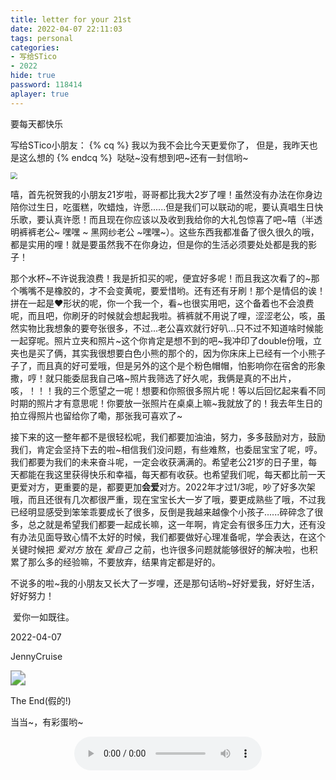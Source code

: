 ```yaml
---
title: letter for your 21st
date: 2022-04-07 22:11:03
tags: personal
categories: 
- 写给STico
- 2022
hide: true
password: 118414
aplayer: true
---
```

要每天都快乐

<!--more-->
写给STico小朋友：
{% cq %} 
我以为我不会比今天更爱你了，
但是，我昨天也是这么想的
{% endcq %} 
​		哒哒\~没有想到吧\~还有一封信哟\~

<img src="lazyload.gif" style="zoom:69%;" />

​		嘻，首先祝贺我的小朋友21岁啦，哥哥都比我大2岁了哩！虽然没有办法在你身边陪你过生日，吃蛋糕，吹蜡烛，许愿......但是我们可以联动的呢，要认真唱生日快乐歌，要认真许愿！而且现在你应该以及收到我给你的大礼包惊喜了吧\~嘻（半透明裤裤老公\~ 嘿嘿 \~ 黑网纱老公 \~嘿嘿\~）。这些东西我都准备了很久很久的哦，都是实用的哩！就是要虽然我不在你身边，但是你的生活必须要处处都是我的影子！

​		那个水杯\~不许说我浪费！我是折扣买的呢，便宜好多呢！而且我这次看了的\~那个嘴嘴不是橡胶的，才不会变黄呢，要爱惜哟。还有还有牙刷！那个是情侣的诶！拼在一起是❤形状的呢，你一个我一个，看\~也很实用吧，这个备着也不会浪费呢，而且吧，你刷牙的时候就会想起我啦。裤裤就不用说了哩，涩涩老公，咳，虽然实物比我想象的要夸张很多，不过...老公喜欢就行好叭...只不过不知道啥时候能一起穿呢。照片立夹和照片\~这个你肯定是想不到的吧\~我冲印了double份哦，立夹也是买了俩，其实我很想要白色小熊的那个的，因为你床床上已经有一个小熊子子了，而且真的好可爱哦，但是另外的这个是个粉色帽帽，怕影响你在宿舍的形象撒，哼！就只能委屈我自己咯\~照片我筛选了好久呢，我俩是真的不出片，咳，！！！我的三个愿望之一呢！想要和你照很多照片呢！等以后回忆起来看不同时期的照片才有意思呢！你要放一张照片在桌桌上嘛\~我就放了的！我去年生日的拍立得照片也留给你了嘞，那张我可喜欢了\~

​		接下来的这一整年都不是很轻松呢，我们都要加油油，努力，多多鼓励对方，鼓励我们，肯定会坚持下去的啦\~相信我们没问题，有些难熬，也委屈宝宝了呢，哼。我们都要为我们的未来奋斗呢，一定会收获满满的。希望老公21岁的日子里，每天都能在我这里获得快乐和幸福，每天都有收获。也希望我们呢，每天都比前一天更爱对方，更重要的是，都要更加**会爱**对方。2022年才过1/3呢，吵了好多次架哦，而且还很有几次都很严重，现在宝宝长大一岁了哦，要更成熟些了哦，不过我已经明显感受到笨笨乖要成长了很多，反倒是我越来越像个小孩子......碎碎念了很多，总之就是希望我们都要一起成长嘛，这一年啊，肯定会有很多压力大，还有没有办法见面导致心情不太好的时候，我们都要做好心理准备呢，学会表达，在这个关键时候把  *爱对方*  放在  *爱自己*  之前，也许很多问题就能够很好的解决啦，也积累了那么多的经验嘛，不要放弃，结果肯定都是好的。

​		不说多的啦\~我的小朋友又长大了一岁哩，还是那句话哟\~好好爱我，好好生活，好好努力！

​		爱你一如既往。

2022-04-07

JennyCruise  

<img src="cute.jpg" style="zoom:150%;" />

The End(假的!)

当当\~，有彩蛋哟\~

<audio src="https://cdn.jsdelivr.net/gh/JennyCruise/mycdn/music/happybirthday.m4a" style="max-height :100%; max-width: 100%; display: block; margin-left: auto; margin-right: auto;" controls="controls" loop="loop" preload="meta">Your browser does not support the audio tag.</audio>
